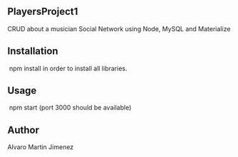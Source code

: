 ## PlayersProject1
 CRUD about a musician Social Network using Node, MySQL and Materialize

## Installation
​
npm install in order to install all libraries.
​
## Usage
​
npm start (port 3000 should be available)
​
​
## Author
Alvaro Martin Jimenez